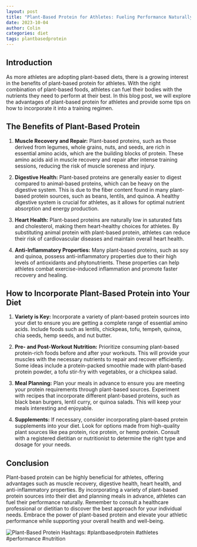 ```yaml
---
layout: post
title: "Plant-Based Protein for Athletes: Fueling Performance Naturally"
date: 2023-10-04
author: Colin
categories: diet
tags: plantbasedprotein
---
```


## Introduction

As more athletes are adopting plant-based diets, there is a growing interest in the benefits of plant-based protein for athletes. With the right combination of plant-based foods, athletes can fuel their bodies with the nutrients they need to perform at their best. In this blog post, we will explore the advantages of plant-based protein for athletes and provide some tips on how to incorporate it into a training regimen.

## The Benefits of Plant-Based Protein

1. **Muscle Recovery and Repair:** Plant-based proteins, such as those derived from legumes, whole grains, nuts, and seeds, are rich in essential amino acids, which are the building blocks of protein. These amino acids aid in muscle recovery and repair after intense training sessions, reducing the risk of muscle soreness and injury.

2. **Digestive Health:** Plant-based proteins are generally easier to digest compared to animal-based proteins, which can be heavy on the digestive system. This is due to the fiber content found in many plant-based protein sources, such as beans, lentils, and quinoa. A healthy digestive system is crucial for athletes, as it allows for optimal nutrient absorption and energy production.

3. **Heart Health:** Plant-based proteins are naturally low in saturated fats and cholesterol, making them heart-healthy choices for athletes. By substituting animal protein with plant-based protein, athletes can reduce their risk of cardiovascular diseases and maintain overall heart health.

4. **Anti-Inflammatory Properties:** Many plant-based proteins, such as soy and quinoa, possess anti-inflammatory properties due to their high levels of antioxidants and phytonutrients. These properties can help athletes combat exercise-induced inflammation and promote faster recovery and healing.

## How to Incorporate Plant-Based Protein into Your Diet

1. **Variety is Key:** Incorporate a variety of plant-based protein sources into your diet to ensure you are getting a complete range of essential amino acids. Include foods such as lentils, chickpeas, tofu, tempeh, quinoa, chia seeds, hemp seeds, and nut butter. 

2. **Pre- and Post-Workout Nutrition:** Prioritize consuming plant-based protein-rich foods before and after your workouts. This will provide your muscles with the necessary nutrients to repair and recover efficiently. Some ideas include a protein-packed smoothie made with plant-based protein powder, a tofu stir-fry with vegetables, or a chickpea salad.

3. **Meal Planning:** Plan your meals in advance to ensure you are meeting your protein requirements through plant-based sources. Experiment with recipes that incorporate different plant-based proteins, such as black bean burgers, lentil curry, or quinoa salads. This will keep your meals interesting and enjoyable.

4. **Supplements:** If necessary, consider incorporating plant-based protein supplements into your diet. Look for options made from high-quality plant sources like pea protein, rice protein, or hemp protein. Consult with a registered dietitian or nutritionist to determine the right type and dosage for your needs.

## Conclusion

Plant-based protein can be highly beneficial for athletes, offering advantages such as muscle recovery, digestive health, heart health, and anti-inflammatory properties. By incorporating a variety of plant-based protein sources into their diet and planning meals in advance, athletes can fuel their performance naturally. Remember to consult a healthcare professional or dietitian to discover the best approach for your individual needs. Embrace the power of plant-based protein and elevate your athletic performance while supporting your overall health and well-being.

![Plant-Based Protein](https://source.unsplash.com/1600x900/?protein) 
Hashtags: #plantbasedprotein #athletes #performance #nutrition